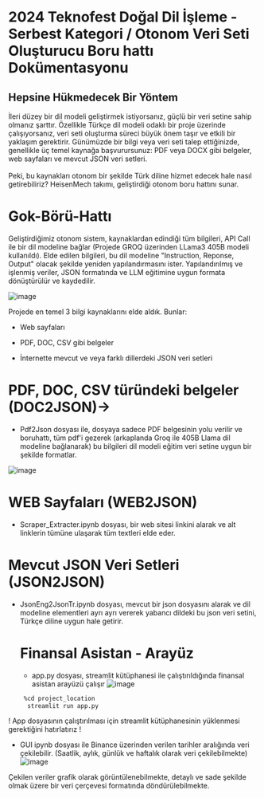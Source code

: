   # 2024 Teknofest Doğal Dil İşleme - Serbest Kategori / Otonom Veri Seti Oluşturucu Boru hattı Dokümentasyonu


## Hepsine Hükmedecek Bir Yöntem

İleri düzey bir dil modeli geliştirmek istiyorsanız, güçlü bir veri setine sahip olmanız şarttır. Özellikle Türkçe dil modeli odaklı bir proje üzerinde çalışıyorsanız, veri seti oluşturma süreci büyük önem taşır ve etkili bir yaklaşım gerektirir. Günümüzde bir bilgi veya veri seti talep ettiğinizde, genellikle üç temel kaynağa başvurursunuz: PDF veya DOCX gibi belgeler, web sayfaları ve mevcut JSON veri setleri. <br><br>
Peki, bu kaynakları otonom bir şekilde Türk diline hizmet edecek hale nasıl getirebiliriz? HeisenMech takımı, geliştirdiği otonom boru hattını sunar. 

# Gok-Börü-Hattı

Geliştirdiğimiz otonom sistem, kaynaklardan edindiği tüm bilgileri, API Call ile bir dil modeline bağlar (Projede GROQ üzerinden LLama3 405B modeli kullanıldı). Elde edilen bilgileri, bu dil modeline "Instruction, Reponse, Output" olacak şekilde yeniden yapılandırmasını ister. Yapılandırılmış ve işlenmiş veriler, JSON formatında ve LLM eğitimine uygun formata dönüştürülür ve kaydedilir.

![image](https://github.com/user-attachments/assets/89a2310e-f5dc-4661-8b79-3d7d55d1388c)

Projede en temel 3 bilgi kaynaklarını elde aldık. Bunlar:

* Web sayfaları

*  PDF, DOC, CSV gibi belgeler

*  İnternette mevcut ve veya farklı dillerdeki JSON veri setleri

  # PDF, DOC, CSV türündeki belgeler (DOC2JSON)-> 
  
  * Pdf2Json dosyası ile, dosyaya sadece PDF belgesinin yolu verilir ve boruhattı, tüm pdf'i gezerek (arkaplanda Groq ile 405B Llama dil modeline bağlanarak) bu bilgileri dil modeli eğitim veri setine uygun bir şekilde formatlar.
    
   ![image](https://github.com/user-attachments/assets/97a7bec0-d2a4-4f7f-a136-876e78de3bf3)


# WEB Sayfaları (WEB2JSON)

 * Scraper_Extracter.ipynb dosyası, bir web sitesi linkini alarak ve alt linklerin tümüne ulaşarak tüm textleri elde eder.

# Mevcut JSON Veri Setleri (JSON2JSON)

* JsonEng2JsonTr.ipynb dosyası, mevcut bir json dosyasını alarak ve dil modeline elementleri ayrı ayrı vererek yabancı dildeki bu json veri setini, Türkçe diline uygun hale getirir.
  
  # Finansal Asistan - Arayüz

  * app.py dosyası, streamlit kütüphanesi ile çalıştırıldığında finansal asistan arayüzü çalışır
 ![image](https://github.com/user-attachments/assets/f391bdc9-f53a-46de-bb56-52ed0e6c7a6e)
  ```bash
   %cd project_location
    streamlit run app.py
   ```
! App dosyasının çalıştırılması için streamlit kütüphanesinin yüklenmesi gerektiğini hatırlatırız !
     
  * GUI ipynb dosyası ile Binance üzerinden verilen tarihler aralığında veri çekilebilir. (Saatlik, aylık, günlük ve haftalık olarak veri çekilebilmekte)
   ![image](https://github.com/user-attachments/assets/673665d4-8935-40b9-9f85-0bc7579ea3bd)

Çekilen veriler grafik olarak görüntülenebilmekte, detaylı ve sade şekilde olmak üzere bir veri çerçevesi formatında döndürülebilmekte.
